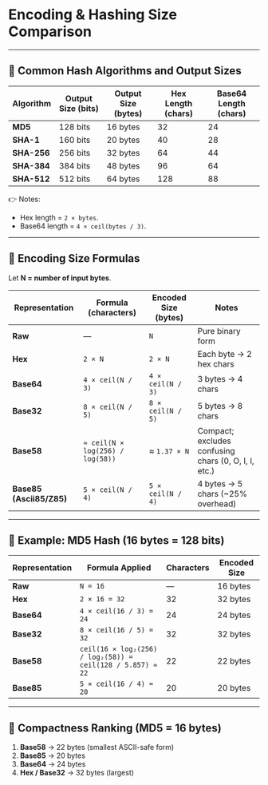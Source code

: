# Encoding & Hashing Size Comparison

---

## 📌 Common Hash Algorithms and Output Sizes

| Algorithm | Output Size (bits) | Output Size (bytes) | Hex Length (chars) | Base64 Length (chars) |
|-----------|---------------------|----------------------|---------------------|------------------------|
| **MD5** | 128 bits | 16 bytes | 32 | 24 |
| **SHA-1** | 160 bits | 20 bytes | 40 | 28 |
| **SHA-256** | 256 bits | 32 bytes | 64 | 44 |
| **SHA-384** | 384 bits | 48 bytes | 96 | 64 |
| **SHA-512** | 512 bits | 64 bytes | 128 | 88 |

👉 Notes:  
- Hex length = `2 × bytes`.  
- Base64 length = `4 × ceil(bytes / 3)`.  

---

## 📌 Encoding Size Formulas

Let **N = number of input bytes**.

| Representation | Formula (characters) | Encoded Size (bytes) | Notes |
|----------------|-----------------------|-----------------------|-------|
| **Raw** | — | `N` | Pure binary form |
| **Hex** | `2 × N` | `2 × N` | Each byte → 2 hex chars |
| **Base64** | `4 × ceil(N / 3)` | `4 × ceil(N / 3)` | 3 bytes → 4 chars |
| **Base32** | `8 × ceil(N / 5)` | `8 × ceil(N / 5)` | 5 bytes → 8 chars |
| **Base58** | `≈ ceil(N × log(256) / log(58))` | ≈ `1.37 × N` | Compact; excludes confusing chars (0, O, I, l, etc.) |
| **Base85 (Ascii85/Z85)** | `5 × ceil(N / 4)` | `5 × ceil(N / 4)` | 4 bytes → 5 chars (~25% overhead) |

---

## 📌 Example: MD5 Hash (16 bytes = 128 bits)

| Representation | Formula Applied | Characters | Encoded Size |
|----------------|-----------------|------------|--------------|
| **Raw** | `N = 16` | — | 16 bytes |
| **Hex** | `2 × 16 = 32` | 32 | 32 bytes |
| **Base64** | `4 × ceil(16 / 3) = 24` | 24 | 24 bytes |
| **Base32** | `8 × ceil(16 / 5) = 32` | 32 | 32 bytes |
| **Base58** | `ceil(16 × log₂(256) / log₂(58)) = ceil(128 / 5.857) ≈ 22` | 22 | 22 bytes |
| **Base85** | `5 × ceil(16 / 4) = 20` | 20 | 20 bytes |

---

## 📌 Compactness Ranking (MD5 = 16 bytes)

1. **Base58** → 22 bytes (smallest ASCII-safe form)  
2. **Base85** → 20 bytes  
3. **Base64** → 24 bytes  
4. **Hex / Base32** → 32 bytes (largest)  
